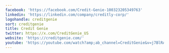 ```yaml
---
facebook: 'https://facebook.com/Credit-Genie-100323205349763'
linkedin: 'https://linkedin.com/company/creditly-corp/'
logohandle: creditgenie
sort: creditgenie
title: Credit Genie
twitter: https://x.com/CreditGenie_US
website: 'https://creditgenie.com/'
youtube: 'https://youtube.com/watch?amp;ab_channel=CreditGenie&v=j7BlRAJgEbs'
---
```

